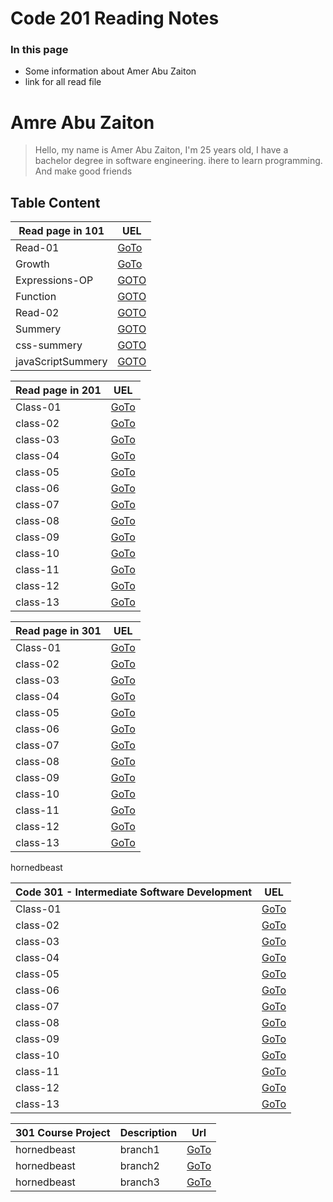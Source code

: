 # Code 201 Reading Notes

### In this page 
- Some information about Amer Abu Zaiton
- link for all read file 
# Amre Abu Zaiton 

>Hello, my name is Amer Abu Zaiton, I'm 25 years old, I have a bachelor degree in software engineering. ihere to learn programming.
>And make good friends

## Table Content 



Read page in 101 | UEL
------------ | -------------
 Read-01 | [GoTo](https://amerabuzaiton123.github.io/Reading_Notes/Read-01)
 Growth | [GoTo](https://amerabuzaiton123.github.io/Reading_Notes/Growth)
Expressions-OP|[GOTO](https://amerabuzaiton123.github.io/Reading_Notes/Expressions-OP)
Function|[GOTO](https://amerabuzaiton123.github.io/Reading_Notes/Function)
Read-02|[GOTO](https://amerabuzaiton123.github.io/Reading_Notes/Read-02)
Summery|[GOTO](https://amerabuzaiton123.github.io/Reading_Notes/Summery)
css-summery|[GOTO](https://amerabuzaiton123.github.io/Reading_Notes/css-summery)
javaScriptSummery|[GOTO](https://amerabuzaiton123.github.io/Reading_Notes/javaScriptSummery)

Read page in 201 | UEL
------------ | -------------
 Class-01 | [GoTo](https://amerabuzaiton123.github.io/Reading_Notes/class-01)
 class-02|  [GoTo](https://amerabuzaiton123.github.io/Reading_Notes/class-02)
 class-03|  [GoTo](https://amerabuzaiton123.github.io/Reading_Notes/class-03)
  class-04|  [GoTo](https://amerabuzaiton123.github.io/Reading_Notes/class-04)
  class-05|  [GoTo](https://amerabuzaiton123.github.io/Reading_Notes/class-05)
  class-06|[GoTo](https://amerabuzaiton123.github.io/Reading_Notes/class-06)
  class-07|[GoTo](https://amerabuzaiton123.github.io/Reading_Notes/class-07)
  class-08|[GoTo](https://amerabuzaiton123.github.io/Reading_Notes/class-08)
  class-09|  [GoTo](https://amerabuzaiton123.github.io/Reading_Notes/class-09)
  class-10|  [GoTo](https://amerabuzaiton123.github.io/Reading_Notes/class-10)
  class-11|[GoTo](https://amerabuzaiton123.github.io/Reading_Notes/class-11)
  class-12|[GoTo](https://amerabuzaiton123.github.io/Reading_Notes/class-12)
  class-13|[GoTo](https://amerabuzaiton123.github.io/Reading_Notes/class-13)
  
Read page in 301 | UEL
------------ | -------------
 Class-01 | [GoTo](https://amerabuzaiton123.github.io/Reading_Notes/Read-301-01)
 class-02|  [GoTo](https://amerabuzaiton123.github.io/Reading_Notes/Read-301-02)
 class-03|  [GoTo](https://amerabuzaiton123.github.io/Reading_Notes/Read-301-03)
  class-04|  [GoTo](https://amerabuzaiton123.github.io/Reading_Notes/Read-301-04)
  class-05|  [GoTo](https://amerabuzaiton123.github.io/Reading_Notes/Read-301-05)
  class-06|[GoTo](https://amerabuzaiton123.github.io/Reading_Notes/Read-301-06)
  class-07|[GoTo](https://amerabuzaiton123.github.io/Reading_Notes/Read-301-07)
  class-08|[GoTo](https://amerabuzaiton123.github.io/Reading_Notes/Read-301-08)
  class-09|  [GoTo](https://amerabuzaiton123.github.io/Reading_Notes/Read-301-09)
  class-10|  [GoTo](https://amerabuzaiton123.github.io/Reading_Notes/class-10)
  class-11|[GoTo](https://amerabuzaiton123.github.io/Reading_Notes/class-11)
  class-12|[GoTo](https://amerabuzaiton123.github.io/Reading_Notes/class-12)
  class-13|[GoTo](https://amerabuzaiton123.github.io/Reading_Notes/class-13)


hornedbeast

  
  Code 301 - Intermediate Software Development | UEL
------------ | -------------
 Class-01 | [GoTo](https://github.com/AmerAbuZaiton123/hornedbeast/tree/class1)
 class-02|  [GoTo](https://github.com/AmerAbuZaiton123/hornedbeast1/tree/class3)
 class-03|  [GoTo](https://github.com/AmerAbuZaiton123/hornedbeast1/tree/class3)
  class-04|  [GoTo](https://github.com/AmerAbuZaiton123/hornedbeast1/tree/class4)
  class-05|  [GoTo]()
  class-06|[GoTo]()
  class-07|[GoTo]()
  class-08|[GoTo]()
  class-09|  [GoTo]()
  class-10|  [GoTo]()
  class-11|[GoTo]()
  class-12|[GoTo]()
  class-13|[GoTo]()
 
301 Course Project| Description |  Url     
------------ |-------------|-------------
hornedbeast  | branch1 |[GoTo]( https://github.com/AmerAbuZaiton123/hornedbeast/tree/class1)           
hornedbeast  | branch2 |[GoTo](https://github.com/AmerAbuZaiton123/hornedbeast1/tree/class3)
hornedbeast  | branch3 |[GoTo](https://github.com/AmerAbuZaiton123/hornedbeast1/tree/class3)


